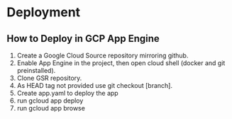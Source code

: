 # Deployment
## How to Deploy in GCP App Engine
1. Create a Google Cloud Source repository mirroring github.
2. Enable App Engine in the project, then open cloud shell (docker and git preinstalled).
3. Clone GSR repository.
4. As HEAD tag not provided use git checkout [branch].
5. Create app.yaml to deploy the app
6. run gcloud app deploy
7. run gcloud app browse

